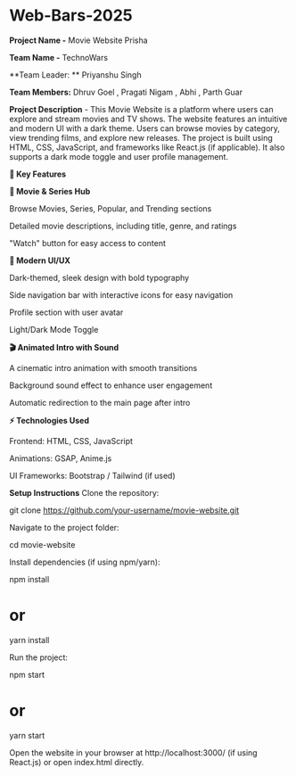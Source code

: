 # Web-Bars-2025

**Project Name -** Movie Website Prisha 

**Team Name -** TechnoWars

**Team Leader: ** Priyanshu Singh 

**Team Members:** Dhruv Goel , Pragati Nigam , Abhi , Parth Guar

**Project Description** - This Movie Website is a platform where users can explore and stream movies and TV shows. The website features an intuitive and modern UI with a dark theme. Users can browse movies by category, view trending films, and explore new releases. The project is built using HTML, CSS, JavaScript, and frameworks like React.js (if applicable). It also supports a dark mode toggle and user profile management.


**🌟 Key Features**

**🎥 Movie & Series Hub**

Browse Movies, Series, Popular, and Trending sections

Detailed movie descriptions, including title, genre, and ratings

"Watch" button for easy access to content

**🎨 Modern UI/UX**

Dark-themed, sleek design with bold typography

Side navigation bar with interactive icons for easy navigation

Profile section with user avatar

Light/Dark Mode Toggle

**🎬 Animated Intro with Sound**

A cinematic intro animation with smooth transitions

Background sound effect to enhance user engagement

Automatic redirection to the main page after intro

**⚡ Technologies Used**

Frontend: HTML, CSS, JavaScript

Animations: GSAP, Anime.js

UI Frameworks: Bootstrap / Tailwind (if used)


**Setup Instructions**
Clone the repository:

git clone https://github.com/your-username/movie-website.git

Navigate to the project folder:

cd movie-website

Install dependencies (if using npm/yarn):

npm install  
# or
yarn install

Run the project:

npm start  
# or
yarn start

Open the website in your browser at http://localhost:3000/ (if using React.js) or open index.html directly.

